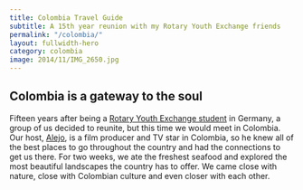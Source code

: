 ```yaml
---
title: Colombia Travel Guide
subtitle: A 15th year reunion with my Rotary Youth Exchange friends
permalink: "/colombia/"
layout: fullwidth-hero
category: colombia
image: 2014/11/IMG_2650.jpg
---
```


## Colombia is a gateway to the soul

Fifteen years after being a [Rotary Youth Exchange student](https://www.rotary.org/en/get-involved/exchange-ideas/youth-exchanges) in Germany, a group of us decided to reunite, but this time we would meet in Colombia. Our host, [Alejo](https://www.instagram.com/alejogb/), is a film producer and TV star in Colombia, so he knew all of the best places to go throughout the country and had the connections to get us there. For two weeks, we ate the freshest seafood and explored the most beautiful landscapes the country has to offer. We came close with nature, close with Colombian culture and even closer with each other.